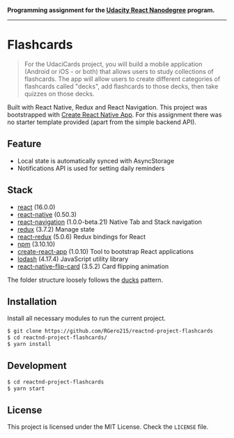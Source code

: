 
**Programming assignment for the [Udacity React Nanodegree](https://www.udacity.com/course/react-nanodegree--nd019) program.**

---

# Flashcards

> For the UdaciCards project, you will build a mobile application (Android or iOS - or both) that allows users to study collections of flashcards. The app will allow users to create different categories of flashcards called "decks", add flashcards to those decks, then take quizzes on those decks.

Built with React Native, Redux and React Navigation. This project was bootstrapped with [Create React Native App](https://github.com/react-community/create-react-native-app#getting-started).
For this assignment there was no starter template provided (apart from the simple backend API).


## Feature

* Local state is automatically synced with AsyncStorage
* Notifications API is used for setting daily reminders


## Stack

* [react](https://facebook.github.io/react) (16.0.0)
* [react-native](https://facebook.github.io/react-native/) (0.50.3)
* [react-navigation](https://github.com/react-community/react-navigation) (1.0.0-beta.21) Native Tab and Stack navigation
* [redux](https://github.com/reactjs/redux) (3.7.2) Manage state
* [react-redux](https://github.com/reactjs/react-redux/) (5.0.6) Redux bindings for React
* [npm](https://www.npmjs.com) (3.10.10)
* [create-react-app](https://github.com/facebookincubator/create-react-app) (1.0.10) Tool to bootstrap React applications
* [lodash](https://github.com/lodash/lodash) (4.17.4) JavaScript utility library
* [react-native-flip-card](https://www.npmjs.com/package/react-native-flip-card) (3.5.2) Card flipping animation

The folder structure loosely follows the [ducks](https://medium.freecodecamp.org/scaling-your-redux-app-with-ducks-6115955638be) pattern.


## Installation

Install all necessary modules to run the current project.

```bash
$ git clone https://github.com/RGero215/reactnd-project-flashcards
$ cd reactnd-project-flashcards/
$ yarn install
```


## Development

```bash
$ cd reactnd-project-flashcards
$ yarn start
```

## License

This project is licensed under the MIT License. Check the `LICENSE` file.
